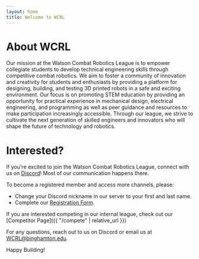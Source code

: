 ```yaml
---
layout: home
title: Welcome to WCRL
---
```



# About WCRL
Our mission at the Watson Combat Robotics League is to empower collegiate students to develop technical engineering skills through competitive combat robotics. We aim to foster a community of innovation and creativity for students and enthusiasts by providing a platform for designing, building, and testing 3D printed robots in a safe and exciting environment. Our focus is on promoting STEM education by providing an opportunity for practical experience in mechanical design, electrical engineering, and programming as well as peer guidance and resources to make participation increasingly accessible. Through our league, we strive to cultivate the next generation of skilled engineers and innovators who will shape the future of technology and robotics.


# Interested?

If you're excited to join the Watson Combat Robotics League, connect with us on [Discord](https://discord.gg/YJxM6xMASq)! Most of our communication happens there.

To become a registered member and access more channels, please:
- Change your Discord nickname in our server to your first and last name.
- Complete our [Registration Form](https://forms.gle/xkhhvzqmUq5xLZNm7).

If you are interested competing in our internal league, check out our [Competitor Page]({{ "/compete" | relative_url }}) 


For any questions, reach out to us on Discord or email us at WCRL@binghamton.edu.


Happy Building!


